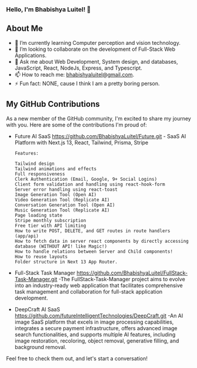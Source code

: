 ### Hello, I'm Bhabishya Luitel! 👋

## About Me
- 🌱 I’m currently learning Computer perception and vision technology.
- 👯 I’m looking to collaborate on the development of Full-Stack Web Applications. 
- 💬 Ask me about Web Development, System design, and databases, JavaScript, React, NodeJs, Express, and Typescript.
- 📫 How to reach me: bhabishyaluitel@gmail.com.
- ⚡ Fun fact: NONE, cause I think I am a pretty boring person.

## My GitHub Contributions
As a new member of the GitHub community, I'm excited to share my journey with you. Here are some of the contributions I'm proud of:

- Future AI SaaS https://github.com/BhabishyaLuitel/Future.git - SaaS AI Platform with Next.js 13, React, Tailwind, Prisma, Stripe
  
      Features:
      
      Tailwind design
      Tailwind animations and effects
      Full responsiveness
      Clerk Authentication (Email, Google, 9+ Social Logins)
      Client form validation and handling using react-hook-form
      Server error handling using react-toast
      Image Generation Tool (Open AI)
      Video Generation Tool (Replicate AI)
      Conversation Generation Tool (Open AI)
      Music Generation Tool (Replicate AI)
      Page loading state
      Stripe monthly subscription
      Free tier with API limiting
      How to write POST, DELETE, and GET routes in route handlers (app/api)
      How to fetch data in server react components by directly accessing database (WITHOUT API! like Magic!)
      How to handle relations between Server and Child components!
      How to reuse layouts
      Folder structure in Next 13 App Router.

- Full-Stack Task Manager https://github.com/BhabishyaLuitel/FullStack-Task-Manager.git
    -The FullStack-Task-Manager project aims to evolve into an industry-ready web application that facilitates comprehensive task management and collaboration for full-stack application development.
  
- DeepCraft AI SaaS https://github.com/futureIntelligentTechnologies/DeepCraft.git
    -An AI image SaaS platform that excels in image processing capabilities, integrates a secure payment infrastructure, offers advanced image search functionalities, and supports multiple AI             features, including image restoration, recoloring, object removal, generative filling, and background removal.

Feel free to check them out, and let's start a conversation!
